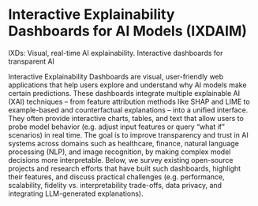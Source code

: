 # Interactive Explainability Dashboards for AI Models (IXDAIM)
IXDs: Visual, real-time AI explainability. Interactive dashboards for transparent AI

Interactive Explainability Dashboards are visual, user-friendly web applications that help users explore and understand why AI models make certain predictions. These dashboards integrate multiple explainable AI (XAI) techniques – from feature attribution methods like SHAP and LIME to example-based and counterfactual explanations – into a unified interface. They often provide interactive charts, tables, and text that allow users to probe model behavior (e.g. adjust input features or query “what if” scenarios) in real time. The goal is to improve transparency and trust in AI systems across domains such as healthcare, finance, natural language processing (NLP), and image recognition, by making complex model decisions more interpretable. Below, we survey existing open-source projects and research efforts that have built such dashboards, highlight their features, and discuss practical challenges (e.g. performance, scalability, fidelity vs. interpretability trade-offs, data privacy, and integrating LLM-generated explanations).


